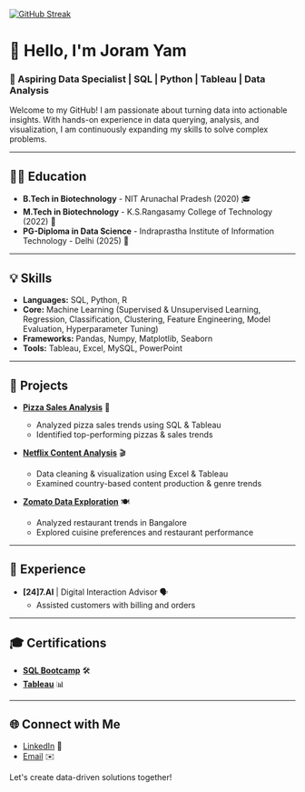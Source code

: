 [![GitHub Streak](https://streak-stats.demolab.com?user=yamjoram&theme=dark&border_radius=4.7)](https://git.io/streak-stats) 

# 👋 Hello, I'm Joram Yam

### 🌱 Aspiring Data Specialist | SQL | Python | Tableau | Data Analysis

Welcome to my GitHub! I am passionate about turning data into actionable insights. With hands-on experience in data querying, analysis, and visualization, I am continuously expanding my skills to solve complex problems.

---

## 🧑‍🎓 Education
- **B.Tech in Biotechnology** - NIT Arunachal Pradesh (2020) 🎓
- **M.Tech in Biotechnology** - K.S.Rangasamy College of Technology (2022) 🧪
- **PG-Diploma in Data Science** - Indraprastha Institute of Information Technology - Delhi (2025) 🧪


---

## 💡 Skills
- **Languages:** SQL, Python, R
- **Core:** Machine Learning (Supervised & Unsupervised Learning, Regression, Classification, Clustering, Feature Engineering, Model Evaluation, Hyperparameter Tuning)  
- **Frameworks:** Pandas, Numpy, Matplotlib, Seaborn
- **Tools:** Tableau, Excel, MySQL, PowerPoint

---

## 🚀 Projects
- **[Pizza Sales Analysis](https://public.tableau.com/app/profile/joram.yam/viz/PizzaSalesReport_17200298147080/Homedashboard)** 🍕
  - Analyzed pizza sales trends using SQL & Tableau
  - Identified top-performing pizzas & sales trends
  
- **[Netflix Content Analysis](https://public.tableau.com/app/profile/joram.yam/viz/Netflixdataanalysis_17204777427910/NetflixDashboard)** 🎬
  - Data cleaning & visualization using Excel & Tableau
  - Examined country-based content production & genre trends

- **[Zomato Data Exploration](https://github.com/yamjoram/Zomatory_Exploratory_analysis)** 🍽️
  - Analyzed restaurant trends in Bangalore
  - Explored cuisine preferences and restaurant performance

---

## 💼 Experience

- **[24]7.AI** | Digital Interaction Advisor 🗣️
  - Assisted customers with billing and orders

---

## 🎓 Certifications
- **[SQL Bootcamp](https://www.udemy.com/certificate/UC-e19dbbdb-9418-4622-b7b2-893722112289/)** 🛠️
- **[Tableau](https://www.udemy.com/certificate/UC-3224e383-1f78-4d72-96ca-3c181b4e7261/)** 📊

---

## 🌐 Connect with Me
- [LinkedIn](https://www.linkedin.com/in/joram-yam-aa4084286/) 💼
- [Email](mailto:yamjoram3@gmail.com) ✉️

Let's create data-driven solutions together!
